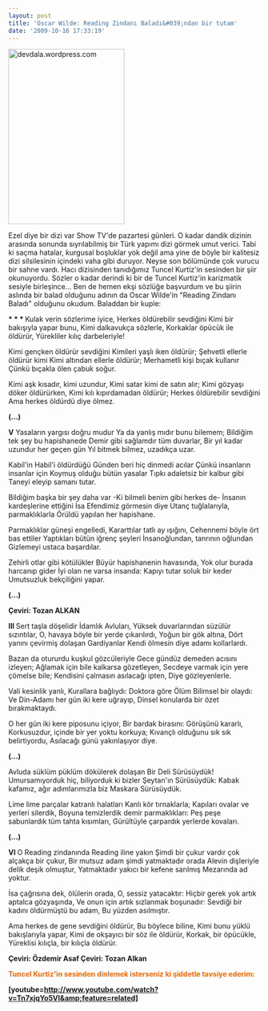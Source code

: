 ```yaml
---
layout: post
title: 'Oscar Wilde: Reading Zindanı Baladı&#039;ndan bir tutam'
date: '2009-10-16 17:33:19'
---
```


<img class="aligncenter size-full wp-image-578" title="devdala.wordpress.com" src="http://devdala.files.wordpress.com/2009/10/n33469.jpg" alt="devdala.wordpress.com" width="232" height="350" />

Ezel diye bir dizi var Show TV'de pazartesi günleri. O kadar dandik dizinin arasında sonunda sıyrılabilmiş bir Türk yapımı dizi görmek umut verici. Tabi ki saçma hatalar, kurgusal boşluklar yok değil ama yine de böyle bir kalitesiz dizi silsilesinin içindeki vaha gibi duruyor. Neyse son bölümünde çok vurucu bir sahne vardı. Hacı dizisinden tanıdığımız Tuncel Kurtiz'in sesinden bir şiir okunuyordu. Sözler o kadar derindi ki bir de Tuncel Kurtiz'in karizmatik sesiyle birleşince... Ben de hemen ekşi sözlüğe başvurdum ve bu şiirin aslında bir balad olduğunu adının da Oscar Wilde'in "Reading Zindanı Baladı" olduğunu okudum. Baladdan bir kuple:

<span><span><strong>* * * </strong>
Kulak verin sözlerime iyice,
Herkes öldürebilir sevdiğini
Kimi bir bakışıyla yapar bunu,
Kimi dalkavukça sözlerle,
Korkaklar öpücük ile öldürür,
Yürekliler kılıç darbeleriyle!

Kimi gençken öldürür sevdiğini
Kimileri yaşlı iken öldürür;
Şehvetli ellerle öldürür kimi
Kimi altından ellerle öldürür;
Merhametli kişi bıçak kullanır
Çünkü bıçakla ölen çabuk soğur.



Kimi aşk kısadır, kimi uzundur,
Kimi satar kimi de satın alır;
Kimi gözyaşı döker öldürürken,
Kimi kılı kıpırdamadan öldürür;
Herkes öldürebilir sevdiğini
Ama herkes öldürdü diye ölmez.

<strong>(…)

V</strong>
Yasaların yargısı doğru mudur
Ya da yanlış mıdır bunu bilemem;
Bildiğim tek şey bu hapishanede
Demir gibi sağlamdır tüm duvarlar,
Bir yıl kadar uzundur her geçen gün
Yıl bitmek bilmez, uzadıkça uzar.

Kabil'in Habil'i öldürdüğü
Günden beri hiç dinmedi acılar
Çünkü insanların insanlar için
Koymuş olduğu bütün yasalar
Tıpkı adaletsiz bir kalbur gibi
Taneyi eleyip samanı tutar.

Bildiğim başka bir şey daha var
-Ki bilmeli benim gibi herkes de-
İnsanın kardeşlerine ettiğini
İsa Efendimiz görmesin diye
Utanç tuğlalarıyla, parmaklıklarla
Örüldü yapılan her hapishane.

Parmaklıklar güneşi engelledi,
Kararttılar tatlı ay ışığını,
Cehennemi böyle ört bas ettiler
Yaptıkları bütün iğrenç şeyleri
İnsanoğlundan, tanrının oğlundan
Gizlemeyi ustaca başardılar.

Zehirli otlar gibi kötülükler
Büyür hapishanenin havasında,
Yok olur burada harcanıp gider
İyi olan ne varsa insanda:
Kapıyı tutar soluk bir keder
Umutsuzluk bekçiliğini yapar.

<strong>(…)


Çeviri: Tozan ALKAN</strong>



<strong>III
</strong>
Sert taşla döşelidir İdamlık Avluları,
Yüksek duvarlarından süzülür sızıntılar,
O, havaya böyle bir yerde çıkarılırdı,
Yoğun bir gök altına,
Dört yanını çevirmiş dolaşan Gardiyanlar
Kendi ölmesin diye adamı kollarlardı.

Bazan da otururdu kuşkul gözcüleriyle
Gece gündüz demeden acısını izleyen;
Ağlamak için bile kalkarsa gözetleyen,
Secdeye varmak için yere çömelse bile;
Kendisini çalmasın asılacağı ipten,
Diye gözleyenlerle.

Vali kesinlik yanlı,
Kurallara bağlıydı:
Doktora göre Ölüm
Bilimsel bir olaydı:
Ve Din-Adamı her gün iki kere uğrayıp,
Dinsel konularda bir özet bırakmaktaydı.

O her gün iki kere piposunu içiyor,
Bir bardak birasını:
Görüşünü kararlı,
Korkusuzdur, içinde bir yer yoktu korkuya;
Kıvançlı olduğunu sık sık belirtiyordu,
Asılacağı günü yakınlaşıyor diye.

<strong>(…)</strong>

Avluda süklüm püklüm dökülerek dolaşan
Bir Deli Sürüsüydük!
Umursamıyorduk hiç, biliyorduk ki bizler
Şeytan'ın Sürüsüydük:
Kabak kafamız, ağır adımlarımızla biz
Maskara Sürüsüydük.

Lime lime parçalar katranlı halatları
Kanlı kör tırnaklarla;
Kapıları ovalar ve yerleri silerdik,
Boyuna temizlerdik demir parmaklıkları:
Peş peşe sabunlardık tüm tahta kısımları,
Gürültüyle çarpardık yerlerde kovaları.

<strong>(…)

VI
</strong>
O Reading zindanında Reading iline yakın
Şimdi bir çukur vardır çok alçakça bir çukur,
Bir mutsuz adam şimdi yatmaktadır orada
Alevin dişleriyle delik deşik olmuştur,
Yatmaktadır yakıcı bir kefene sarılmış
Mezarında ad yoktur.

İsa çağrısına dek, ölülerin orada,
O, sessiz yatacaktır:
Hiçbir gerek yok artık aptalca gözyaşında,
Ve onun için artık sızlanmak boşunadır:
Sevdiği bir kadını öldürmüştü bu adam,
Bu yüzden asılmıştır.

Ama herkes de gene sevdiğini öldürür,
Bu böylece biline,
Kimi bunu yüklü bakışlarıyla yapar,
Kimi de okşayıcı bir söz ile öldürür,
Korkak, bir öpücükle,
Yüreklisi kılıçla, bir kılıçla öldürür.



<strong>Çeviri: Özdemir Asaf
Çeviri: Tozan Alkan </strong></span></span>

<span style="color:#ff6600;"><span><span><strong>Tuncel Kurtiz'in sesinden dinlemek isterseniz ki şiddetle tavsiye ederim:</strong></span></span></span>

<span><span><strong>[youtube=http://www.youtube.com/watch?v=Tn7xjqYo5VI&amp;feature=related]
</strong></span></span>